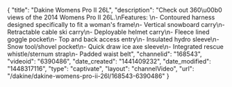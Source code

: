 {
    "title": "Dakine Womens Pro II 26L",
    "description": "Check out 360\u00b0 views of the 2014 Womens Pro II 26L.\nFeatures: \n- Contoured harness designed specifically to fit a woman's frame\n- Vertical snowboard carry\n- Retractable cable ski carry\n- Deployable helmet carry\n- Fleece lined goggle pocket\n- Top and back access entry\n- Insulated hydro sleeve\n- Snow tool\/shovel pocket\n- Quick draw ice axe sleeve\n- Integrated rescue whistle\/sternum strap\n- Padded waist belt",
    "channelid": "168543",
    "videoid": "6390486",
    "date_created": "1441409232",
    "date_modified": "1448317116",
    "type": "captivate",
    "layout": "channelVideo",
    "url": "\/dakine\/dakine-womens-pro-ii-26l\/168543-6390486"
}